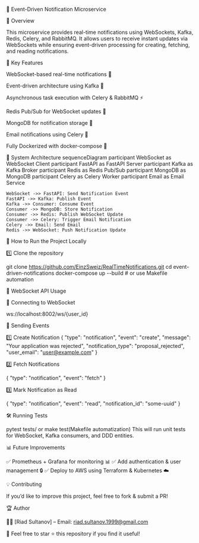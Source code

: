 📡 Event-Driven Notification Microservice

🚀 Overview

This microservice provides real-time notifications using WebSockets, Kafka, Redis, Celery, and RabbitMQ.
It allows users to receive instant updates via WebSockets while ensuring event-driven processing for creating, fetching, and reading notifications.

🌟 Key Features

WebSocket-based real-time notifications 📡

Event-driven architecture using Kafka 🎯

Asynchronous task execution with Celery & RabbitMQ ⚡

Redis Pub/Sub for WebSocket updates 🚀

MongoDB for notification storage 📂

Email notifications using Celery 📧

Fully Dockerized with docker-compose 🐳

🎯 System Architecture
sequenceDiagram
    participant WebSocket as WebSocket Client
    participant FastAPI as FastAPI Server
    participant Kafka as Kafka Broker
    participant Redis as Redis Pub/Sub
    participant MongoDB as MongoDB
    participant Celery as Celery Worker
    participant Email as Email Service

    WebSocket ->> FastAPI: Send Notification Event
    FastAPI ->> Kafka: Publish Event
    Kafka ->> Consumer: Consume Event
    Consumer ->> MongoDB: Store Notification
    Consumer ->> Redis: Publish WebSocket Update
    Consumer ->> Celery: Trigger Email Notification
    Celery ->> Email: Send Email
    Redis ->> WebSocket: Push Notification Update


🚀 How to Run the Project Locally

1️⃣ Clone the repository

git clone https://github.com/EinzSweiz/RealTimeNotifications.git
cd event-driven-notifications
docker-compose up --build  # or use Makefile automation

📡 WebSocket API Usage

🔌 Connecting to WebSocket

ws://localhost:8002/ws/{user_id}

📩 Sending Events

1️⃣ Create Notification
{
  "type": "notification",
  "event": "create",
  "message": "Your application was rejected",
  "notification_type": "proposal_rejected",
  "user_email": "user@example.com"
}

2️⃣ Fetch Notifications

{
  "type": "notification",
  "event": "fetch"
}


3️⃣ Mark Notification as Read

{
  "type": "notification",
  "event": "read",
  "notification_id": "some-uuid"
}

🛠 Running Tests

pytest tests/ or make test(Makefile automatization)
This will run unit tests for WebSocket, Kafka consumers, and DDD entities.

📊 Future Improvements

✅ Prometheus + Grafana for monitoring 📊
✅ Add authentication & user management 🔒
✅ Deploy to AWS using Terraform & Kubernetes ☁️

💡 Contributing

If you’d like to improve this project, feel free to fork & submit a PR!

🏆 Author

👨‍💻 [Riad Sultanov] – Email: riad.sultanov.1999@gmail.com

🚀 Feel free to star ⭐ this repository if you find it useful!
